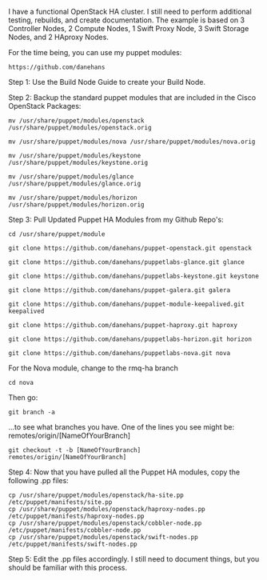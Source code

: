 I have a functional OpenStack HA cluster.  I still need to perform additional testing, rebuilds, and create documentation.  The example is based on 3 Controller Nodes, 2 Compute Nodes, 1 Swift Proxy Node, 3 Swift Storage Nodes, and 2 HAproxy Nodes.

For the time being, you can use my puppet modules:

    https://github.com/danehans

Step 1: Use the Build Node Guide to create your Build Node.  

Step 2: Backup the standard puppet modules that are included in the Cisco OpenStack Packages:

    mv /usr/share/puppet/modules/openstack /usr/share/puppet/modules/openstack.orig
    
    mv /usr/share/puppet/modules/nova /usr/share/puppet/modules/nova.orig
  
    mv /usr/share/puppet/modules/keystone /usr/share/puppet/modules/keystone.orig
  
    mv /usr/share/puppet/modules/glance /usr/share/puppet/modules/glance.orig
  
    mv /usr/share/puppet/modules/horizon /usr/share/puppet/modules/horizon.orig

Step 3: Pull Updated Puppet HA Modules from my Github Repo's:

    cd /usr/share/puppet/module
  
    git clone https://github.com/danehans/puppet-openstack.git openstack
  
    git clone https://github.com/danehans/puppetlabs-glance.git glance
  
    git clone https://github.com/danehans/puppetlabs-keystone.git keystone
  
    git clone https://github.com/danehans/puppet-galera.git galera
  
    git clone https://github.com/danehans/puppet-module-keepalived.git keepalived
  
    git clone https://github.com/danehans/puppet-haproxy.git haproxy
  
    git clone https://github.com/danehans/puppetlabs-horizon.git horizon
  
    git clone https://github.com/danehans/puppetlabs-nova.git nova

For the Nova module, change to the rmq-ha branch

    cd nova

Then go:

    git branch -a

...to see what branches you have. One of the lines you see might be: remotes/origin/[NameOfYourBranch]

    git checkout -t -b [NameOfYourBranch] remotes/origin/[NameOfYourBranch]
 
Step 4: Now that you have pulled all the Puppet HA modules, copy the following .pp files:
 
    cp /usr/share/puppet/modules/openstack/ha-site.pp /etc/puppet/manifests/site.pp
    cp /usr/share/puppet/modules/openstack/haproxy-nodes.pp /etc/puppet/manifests/haproxy-nodes.pp
    cp /usr/share/puppet/modules/openstack/cobbler-node.pp /etc/puppet/manifests/cobbler-node.pp
    cp /usr/share/puppet/modules/openstack/swift-nodes.pp /etc/puppet/manifests/swift-nodes.pp

Step 5: Edit the .pp files accordingly.  I still need to document things, but you should be familiar with this process.

  
 
 
